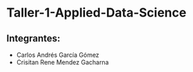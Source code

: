 # Taller-1-Applied-Data-Science

## Integrantes:
- Carlos Andrés García Gómez
- Crisitan Rene Mendez Gacharna
